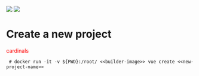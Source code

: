 ![](https://img.shields.io/badge/Code-Vue-informational?style=flat&logo=vue.js&logoColor=white&color=2bbc8a)
![](https://img.shields.io/badge/Tools-Docker-informational?style=flat&logo=docker&logoColor=white&color=2bbc8a)

# Create a new project

<span style="color:red">cardinals</span>

```
 # docker run -it -v ${PWD}:/root/ <<builder-image>> vue create <<new-project-name>>
```
